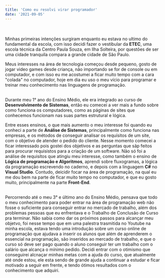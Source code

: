 ```yaml
---
title: 'Como eu resolvi virar programador'
date: '2021-09-05'
---
```

<br><br>
Minhas primeiras intenções surgiram enquanto eu estava no ultimo do fundamental da escola, com isso decidi fazer o vestibular da **ETEC**, uma escola técnica da Centro Paula Souza, em Ilha Solteira, por questões de ser uma cidade tranquila compara a grande cidade de São Paulo.

Meus interesses na área de tecnologia começou desde pequeno, gosto de jogar video games desde criança, não importando se for de console ou em computador, e com isso eu me acostumei a ficar muito tempo com a cara "colada" no computador, hoje em dia eu uso o meu vício para programar e treinar meu conhecimento nas linguagens de programação.
<br><br>

Durante meu 1° ano do Ensino Médio, ele era integrado ao curso de **Desenvolvimento de Sistemas**, então eu comecei a ver mais a fundo sobre como funciona os computadores, como as páginas de sites que conhecemos funcionam nas suas partes estrutural e lógica. 

Entre esses ensinos, o que mais aumento o meu interesse foi quando eu conheci a parte de **Análise de Sistemas**, principalmente como funciona nas empresas, e os métodos de conseguir analisar os requísitos de um site, com o objetivo de atender o pedido do cliente. Nesse momento comecei a ficar interessado pois gostei dos objetivos e as perguntas que sãp feitos para procurar requisistos para a criação de um software. Não só foi a análise de requisítos que atingiu meu interesse, como também o ensino de **Lógica de programação e Algoritmos**, aprendi sobre fluxogramas, a lógica da programação escrevendo no caderno, e depois com a linguagem **C#** no **Visual Studio**. Contudo, deicidir focar na área de programação, na qual eu me dou bem na parte de ficar muito tempo no computador, e que eu gosto muito, principalmente na parte **Front-End**.
<br><br>

Percorrendo até o meu 3° e último ano do Ensino Médio, pensava que todo o meu conhecimento para poder entrar na área de programação web não fosse o suficiente para conseguir entrar no mercado de trabalho, além dos problemas pessoas que eu enfrentava e o Trabalho de Conclusão de Curso pra terminar. Não sabia como dar os próximos passos para alcançar meu objetvo, foi nesse tempo que em uma palestra trasmitida no Youtube na minha escola, estava tendo uma introdução sobre um curso online de programação que ajudava a inserir os alunos que além de aprenderem o essencial na programação, são inseridos ao mercado de trabalho, e que o curso só deve ser pago quando o aluno conseguir ter um trabalho com o salário que alcança o mínimo pedido.
 Decidi entrar com o otimismo que conseguirei alcnaçar minhas metas com a ajuda do curso, que atualmente até onde estou, ele esta sendo de grande ajuda a continuar a estudar e ficar motivado a seguir em frente, e tendo ótimos resultados com o conhecimento que adquiri.
